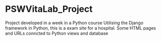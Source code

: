 # PSWVitaLab_Project
Project developed in a week in a Python course
Utilising the Django framework in Python, this is a exam site for a hospital.
Some HTML pages and URLs conncted to Python views and database
